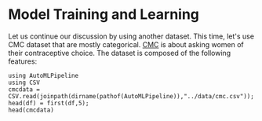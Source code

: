 # Model Training and Learning

Let us continue our discussion by using another dataset. This time, 
let's use CMC dataset that are mostly categorical. 
[CMC](https://archive.ics.uci.edu/ml/datasets/Contraceptive+Method+Choice)
is about asking women of their contraceptive choice. The dataset is composed
of the following features:
```@repl learning
using AutoMLPipeline
using CSV
cmcdata = CSV.read(joinpath(dirname(pathof(AutoMLPipeline)),"../data/cmc.csv"));
head(df) = first(df,5);
head(cmcdata)
```
